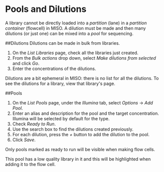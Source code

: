 # Pools and Dilutions
A library cannot be directly loaded into a _partition_ (lane) in a _partition
container_ (flowcell) in MISO. A dilution must be made and then many dilutions
(or just one) can be mixed into a _pool_ for sequencing.

##Dilutions
Dilutions can be made in bulk from libraries.

1. On the _List Libraries_ page, check all the libraries just created.
1. From the _Bulk actions_ drop down, select _Make dilutions from selected_ and click _Go_.
1. Enter the concentrations of the dilutions.

Dilutions are a bit ephemeral in MISO: there is no list for all the dilutions.
To see the dilutions for a library, view that library's page.

##Pools

1. On the _List Pools_ page, under the _Illumina_ tab, select _Options_ → _Add Pool_.
1. Enter an alias and description for the pool and the target concentration. Illumina will be selected by default for the type.
1. Check _Ready to Run_.
1. Use the search box to find the dilutions created previously.
1. For each dilution, press the _+_ button to add the dilution to the pool.
1. Click _Save_.

Only pools marked as ready to run will be visible when making flow cells.

This pool has a low quality library in it and this will be highlighted when
adding it to the flow cell.
